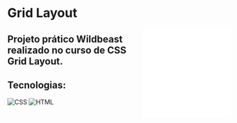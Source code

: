 # Grid Layout

<img align="right" width="200" src="../img/origami5.png">

## Projeto prático Wildbeast realizado no curso de CSS Grid Layout.

## Tecnologias:

![CSS](https://img.shields.io/badge/css-%2320232a.svg?style=for-the-badge&logo=css3&logoColor=%2361dafb)
![HTML](https://img.shields.io/badge/html-%2320232a.svg?style=for-the-badge&logo=html5&logoColor=%e34f26)

